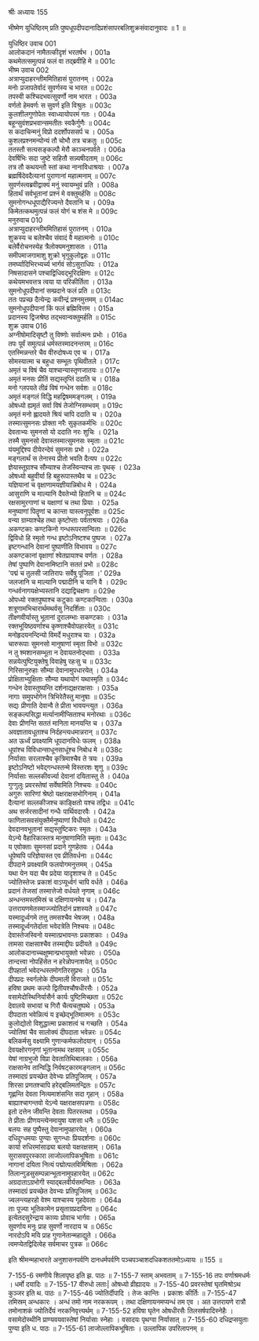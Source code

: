 श्रीः
अध्यायः 155

भीष्मेण युधिष्ठिरम् प्रति पुष्पधूपदीपदानादिप्रशंसापरबलिशुक्रसंवादानुवादः ॥ 1 ॥

युधिष्ठिर उवाच 	001  
आलोकदानं नामैतत्कीदृशं भरतर्षभ ।	001a  
कथमेतत्समुत्पन्नं फलं वा तद्ब्रवीहि मे ॥	001c  
भीष्म उवाच 	002  
अत्राप्युदाहरन्तीममितिहासं पुरातनम् ।	002a  
मनोः प्रजापतेर्वादं सुवर्णस्य च भारत ॥	002c  
तपस्वी कश्चिदभवत्सुवर्णो नाम भारत ।	003a  
वर्णतो हेमवर्णः स सुवर्ण इति विश्रुतः ॥	003c  
कुलशीलगुणोपेतः स्वाध्यायोपरमं गतः ।	004a  
बहून्सुवंशप्रभवान्समतीतः स्वकैर्गुणैः ॥	004c  
स कदाचिन्मनुं विप्रो ददर्शोपससर्प च ।	005a  
कुशलप्रश्नमन्योन्यं तौ चोभौ तत्र चक्रतुः ॥	005c  
ततस्तौ सत्यसङ्कल्पौ मेरौ काञ्चनपर्वते ।	006a  
देवर्षिभिः सदा जुष्टे सहितौ सन्न्यषीदताम् ॥	006c  
तत्र तौ कथयन्तौ स्तां कथा नानाविधाश्रयाः ।	007a  
ब्रह्मर्षिदेवदैत्यानां पुराणानां महात्मनाम् ॥	007c  
सुवर्णस्त्वब्रवीद्वाक्यं मनुं स्वायम्भुवं प्रति ।	008a  
हितार्थं सर्वभूतानां प्रश्नं मे वक्तुमर्हसि ॥	008c  
सुमनोगन्धधूपाद्यैरिज्यन्ते दैवतानि च ।	009a  
किमेतत्कथमुत्पन्नं फलं योगं च शंस मे ॥	009c  
मनुरुवाच 	010  
अत्राप्युदाहरन्तीममितिहासं पुरातनम् ।	010a  
शुक्रस्य च बलेश्चैव संवादं वै महात्मनोः ॥	010c  
बलेर्वैरोचनस्येह त्रैलोक्यमनुशासतः ।	011a  
समीपमाजगामाशु शुक्रो भृगुकुलोद्वहः ॥	011c  
तमर्घ्यादिभिरभ्यर्च्य भार्गवं सोऽसुराधिपः ।	012a  
निषसादासने पश्चाद्विधिवद्भूरिदक्षिणः ॥	012c  
कथेयमभवत्तत्र त्वया या परिकीर्तिता ।	013a  
सुमनोधूपदीपानां सम्प्रदाने फलं प्रति ॥	013c  
ततः पप्रच्छ दैत्येन्द्रः कवीन्द्रं प्रश्नमुत्तमम् ॥	014ac  
सुमनोधूपदीपानां किं फलं ब्रह्मिवित्तम ।	015a  
प्रदानस्य द्विजश्रेष्ठ तद्भवान्वक्तुमर्हति ॥	015c  
शुक्र उवाच 	016  
अग्नीषोमादिसृष्टौ तु विष्णोः सर्वात्मनः प्रभोः ।	016a  
तपः पूर्वं समुत्पन्नं धर्मस्तस्मादनन्तरम् ॥	016c  
एतस्मिन्नन्तरे चैव वीरुदोषध्य एव च ।	017a  
सोमस्यात्मा च बहुधा सम्भूतः पृथिवीतले ।	017c  
अमृतं च विषं चैव याश्चान्यास्तृणजातयः ॥	017e  
अमृतं मनसः प्रीतिं सद्यस्तृप्तिं ददाति च ।	018a  
मनो ग्लपयते तीव्रं विषं गन्धेन सर्वशः ॥	018c  
अमृतं मङ्गलं विद्धि महद्विषममङ्गलम् ।	019a  
ओषध्यो ह्यमृतं सर्वा विषं तेजोग्निसम्भवम् ॥	019c  
अमृतं मनो ह्लादयते श्रियं चापि ददाति च ।	020a  
तस्मात्सुमनसः प्रोक्ता नरैः सुकृतकर्मभिः ॥	020c  
देवताभ्यः सुमनसो यो ददाति नरः शुचिः ।	021a  
तस्मै सुमनसो देवास्तस्मात्सुमनसः स्मृताः ॥	021c  
यंयमुद्दिश्य दीयेरन्देवं सुमनसः प्रभो ।	022a  
मङ्गलार्थं स तेनास्य प्रीतो भवति दैत्यप ॥	022c  
ज्ञेयास्तूग्राश्च सौम्याश्च तेजस्विन्यश्च ताः पृथक् ।	023a  
ओषध्यो बहुवीर्या हि बहुरूपास्तथैव च ॥	023c  
यज्ञियानां च वृक्षाणामयज्ञीयान्निबोध मे ।	024a  
आसुराणि च माल्यानि दैवतेभ्यो हितानि च ॥	024c  
रक्षसामुरगाणां च यक्षाणां च तथा प्रियाः ।	025a  
मनुष्याणां पितॄणां च कान्ता यास्त्वनुपूर्वशः ॥	025c  
वन्या ग्राम्याश्चेह तथा कृष्टोप्ताः पर्वताश्रयाः ।	026a  
अकण्टकाः कण्टकिनो गन्धरूपरसान्विताः ॥	026c  
द्विविधो हि स्मृतो गन्ध इष्टोऽनिष्टश्च पुष्पजः ।	027a  
इष्टगन्धानि देवानां पुष्पाणीति विभावय ॥	027c  
अकण्टकानां वृक्षाणां श्वेतप्रायाश्च वर्णतः ।	028a  
तेषां पुष्पाणि देवानामिष्टानि सततं प्रभो ॥	028c  
\'पद्मं च तुलसी जातिरापः सर्वेषु पूजिता ।\'	029a  
जलजानि च माल्यानि पद्मादीनि च यानि वै ।	029c  
गन्धर्वनागयक्षेभ्यस्तानि दद्याद्विचक्षणः ॥	029e  
ओपध्यो रक्तपुष्पाश्च कटुकाः कण्टकान्विताः ।	030a  
शत्रूणामभिचारार्थमथर्वसु निदर्शिताः ॥	030c  
तीक्ष्णवीर्यास्तु भूतानां दुरालम्भाः सकण्टकाः ।	031a  
रक्तभूयिष्ठवर्णाश्च कृष्णाश्चैवोपहारयेत् ॥	031c  
मनोहृदयनन्दिन्यो विमर्दे मधुराश्च याः ।	032a  
चारुरूपाः सुमनसो मानुषाणां स्मृता विभो ॥	032c  
न तु श्मशानसम्भूता न देवायतनोद्भवाः ।	033a  
सन्नयेत्पुष्टियुक्तेषु विवाहेषु रहःसु च ॥	033c  
गिरिसानुरुहाः सौम्या देवानामुपधारयेत् ।	034a  
प्रोक्षिताभ्युक्षिताः सौम्या यथायोगं यथास्मृति ॥	034c  
गन्धेन देवास्तुष्यन्ति दर्शनाद्यक्षराक्षसाः ।	035a  
नागाः समुपभोगेन त्रिभिरेतैस्तु मानुषाः ॥	035c  
सद्यः प्रीणाति देवान्वै ते प्रीता भावयन्त्युत ।	036a  
सङ्कल्पसिद्धा मर्त्यानामीप्सिताश्च मनोरथाः ॥	036c  
देवाः प्रीणन्ति सततं मानिता मानयन्ति च ।	037a  
अवज्ञातावधूताश्च निर्दहन्त्यधमान्नरान् ॥	037c  
अत ऊर्ध्वं प्रवक्ष्यामि धूपदानविधेः फलम् ।	038a  
धूपांश्च विविधान्साधूनसाधूंश्च निबोध मे ॥	038c  
निर्यासाः सरलाश्चैव कृत्रिमाश्चैव ते त्रयः ।	039a  
इष्टोऽनिष्टो भवेद्गन्धस्तन्मे विस्तरशः शृणु ॥	039c  
निर्यासाः सल्लकीवर्ज्या देवानां दयितास्तु ते ।	040a  
गुग्गुलुः प्रवरस्तेषां सर्वेषामिति निश्चयः ॥	040c  
अगुरुः सारिणां श्रेष्ठो यक्षराक्षसभोगिनाम् ।	041a  
दैत्यानां सल्लकीजश्च काङ्क्षितो यश्च तद्विधः ॥	041c  
अथ सर्जरसादीनां गन्धैः पार्थिवदारवैः ।	042a  
फाणितासवसंयुक्तैर्मनुष्याणां विधीयते ॥	042c  
देवदानवभूतानां सद्यस्तुष्टिकरः स्मृतः ।	043a  
येऽन्ये वैहारिकास्तत्र मानुषाणामिति स्मृताः ॥	043c  
य एवोक्ताः सुमनसां प्रदाने गुणहेतवः ।	044a  
धूपेष्वपि परिज्ञेयास्त एव प्रीतिवर्धनाः ॥	044c  
दीपदाने प्रवक्ष्यामि फलयोगमनुत्तमम् ।	045a  
यथा येन यदा चैव प्रदेया यादृशाश्च ते ॥	045c  
ज्योतिस्तेजः प्रकाशं वाऽप्यूर्ध्वगं चापि वर्धते ।	046a  
प्रदानं तेजसां तस्मात्तेजो वर्धयते नृणाम् ॥	046c  
अन्धन्तमस्तमिस्रं च दक्षिणायनमेव च ।	047a  
उत्तरायणमेतस्माज्ज्योतिर्दानं प्रशस्यते ॥	047c  
यस्मादूर्ध्वगमे तत्तु तमसश्चैव भेषजम् ।	048a  
तस्मादूर्ध्वगतेर्दाता भवेदत्रेति निश्चयः ॥	048c  
देवास्तेजस्विनो यस्मात्प्रभावन्तः प्रकाशकाः ।	049a  
तामसा राक्षसाश्चैव तस्माद्दीपः प्रदीयते ॥	049c  
आलोकदानाच्चक्षुष्मान्प्रभायुक्तो भवेन्नरः ।	050a  
तान्दत्त्वा नोपहिंसेत न हरेन्नोपनाशयेत् ॥	050c  
दीपहार्ता भवेदन्धस्तमोगतिरसुप्रभः ।	051a  
दीपप्रदः स्वर्गलोके दीपमाली विराजते ॥	051c  
हविषा प्रथमः कल्पो द्वितीयश्चौषधीरसैः ।	052a  
वसामेदोस्थिनिर्यासैर्न कार्यः पुष्टिमिच्छता ॥	052c  
देवालये सभायां च गिरौ चैत्यचतुष्पथे ।	053a  
दीपदाता भवेन्नित्यं य इच्छेद्भूतिमात्मनः ॥	053c  
कुलोद्योतो विशुद्धात्मा प्रकाशत्वं च गच्छति ।	054a  
ज्योतिषां चैव सालोक्यं दीपदाता भवेन्नरः ॥	054c  
बलिकर्मसु वक्ष्यामि गुणान्कर्मफलोदयान् ।	055a  
देवयक्षोरगनृणां भूतानामथ रक्षसाम् ॥	055c  
येषां नाग्रभुजो विप्रा देवतातिथिबालकाः ।	056a  
राक्षसानेव तान्विद्धि निर्वषट्कारमङ्गलान् ॥	056c  
तस्मादग्रं प्रयच्छेत देवेभ्यः प्रतिपूजितम् ।	057a  
शिरसा प्रणतश्चापि हरेद्बलिमतन्द्रितः ॥	057c  
गृह्णन्ति देवता नित्यमाशंसन्ति सदा गृहान् ।	058a  
बाह्याश्चागन्तवो येऽन्ये यक्षराक्षसपन्नगाः ॥	058c  
इतो दत्तेन जीवन्ति देवताः पितरस्तथा ।	059a  
ते प्रीताः प्रीणयन्त्येनमायुषा यशसा धनैः ॥	059c  
बलयः सह पुष्पैस्तु देवानामुपहारयेत् ।	060a  
दधिदुग्धमयाः पुण्याः सुगन्धाः प्रियदर्शनाः ॥	060c  
कार्या रुधिरमांसाढ्या बलयो यक्षरक्षसाम् ।	061a  
सुरासवपुरस्कारा लाजोल्लापिकभूषिताः ॥	061c  
नागानां दयिता नित्यं पद्मोत्पलविमिश्रिताः ।	062a  
तिलान्गुडसुसम्पन्नान्भूतानामुपहारयेत् ॥	062c  
अग्रदाताऽग्रभोगी स्याद्बलवीर्यसमन्वितः ।	063a  
तस्मादग्रं प्रयच्छेत देवभ्यः प्रतिपूजितम् ॥	063c  
ज्वलन्त्यहरहो वेश्म याश्चास्य गृहदेवताः ।	064a  
ताः पूज्या भूतिकामेन प्रसृताग्रप्रदायिना ॥	064c  
इत्येतदसुरेन्द्राय काव्यः प्रोवाच भार्गवः ।	065a  
सुवर्णाय मनुः प्राह सुवर्णो नारदाय च ॥	065c  
नारदोऽपि मयि प्राह गुणानेतान्महाद्युते ।	066a  
त्वमप्येतद्विदित्वेह सर्वमाचर पुत्रक ॥ 	066c  

इति श्रीमन्महाभारते अनुशासनपर्वणि दानधर्मपर्वणि पञ्चपञ्चाशदधिकशततमोऽध्यायः ॥ 155 ॥

7-155-6 रमणीये शिलापृष्ठ इति झ. पाठः ॥ 7-155-7 स्ताम् अभवताम् ॥ 7-155-16 तपः वर्णाश्रमधर्मः । धर्मो दयादिः ॥ 7-155-17 वीरुधो लताः| ओषध्यो व्रीह्यादयः ॥ 7-155-40 प्रवरस्तेषां घृतमिश्रोऽथ कुञ्जर इति थ. पाठः ॥ 7-155-46 ज्योतिर्दीपादि । तेजः कान्तिः । प्रकाशः कीर्तिः ॥ 7-155-47 तमिस्रम् अन्धकारः । अन्धं तमो नाम नरकरूपम् । तथा दक्षिणायनमप्यन्धं तम एव । अत उत्तरायणे रात्रौ तमोनाशकं ज्योतिर्देयं नरकनिवृत्त्यर्थम् ॥ 7-155-52 हविषा घृतेन ओषधीरसैः तिलसर्षपादिस्नेहैः । वसामेदोस्थीनि प्राण्यवयवास्तेषां निर्यासाः स्नेहाः । वसादयः पृथग्वा निर्यासात् ॥ 7-155-60 दधिद्रप्सयुताः पुण्या इति ध. पाठः ॥ 7-155-61 लाजोल्लापिकभूषिताः । उल्लापिक उपरिलापनम् ॥
